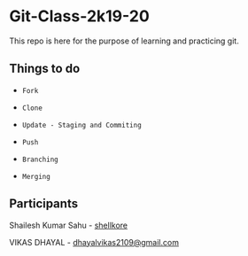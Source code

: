 # Git-Class-2k19-20

This repo is here for the purpose of learning and practicing git.

## Things to do

+ `Fork`

+ `Clone`

+ `Update - Staging and Commiting`

+ `Push`

+ `Branching`

+ `Merging`

## Participants

Shailesh Kumar Sahu - [shellkore](https://github.com/shellkore)

VIKAS DHAYAL - [dhayalvikas2109@gmail.com](www.moderntechnology.com)
